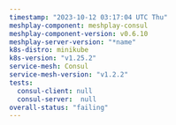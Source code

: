 ```yaml
---
timestamp: "2023-10-12 03:17:04 UTC Thu"
meshplay-component: meshplay-consul
meshplay-component-version: v0.6.10
meshplay-server-version: "*name"
k8s-distro: minikube
k8s-version: "v1.25.2"
service-mesh: Consul
service-mesh-version: "v1.2.2"
tests:
  consul-client: null
  consul-server:  null
overall-status: "failing"
---
```

